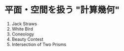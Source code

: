 # 平面・空間を扱う "計算幾何"

1. Jack Straws
2. White Bird
3. Coneology
4. Beauty Contest
5. Intersection of Two Prisms